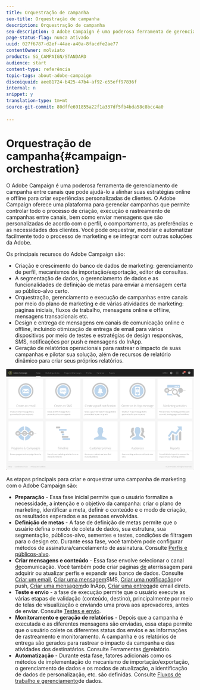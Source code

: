 ```yaml
---
title: Orquestração de campanha
seo-title: Orquestração de campanha
description: Orquestração de campanha
seo-description: O Adobe Campaign é uma poderosa ferramenta de gerenciamento de campanha entre canais que pode ajudá-lo a alinhar suas estratégias online e offline para criar experiências personalizadas de clientes.
page-status-flag: nunca ativado
uuid: 027f6787-d2ef-44ae-a40a-8facdfe2ae77
contentOwner: molviato
products: SG_CAMPAIGN/STANDARD
audience: start
content-type: referência
topic-tags: about-adobe-campaign
discoiquuid: aee81724-b425-47b4-af92-e55eff97836f
internal: n
snippet: y
translation-type: tm+mt
source-git-commit: 80dffe691855a22f1a337df5fb4bda58c8bcc4a0

---
```



# Orquestração de campanha{#campaign-orchestration}

O Adobe Campaign é uma poderosa ferramenta de gerenciamento de campanha entre canais que pode ajudá-lo a alinhar suas estratégias online e offline para criar experiências personalizadas de clientes. O Adobe Campaign oferece uma plataforma para gerenciar campanhas que permite controlar todo o processo de criação, execução e rastreamento de campanhas entre canais, bem como enviar mensagens que são personalizadas de acordo com o perfil, o comportamento, as preferências e as necessidades dos clientes. Você pode orquestrar, modelar e automatizar facilmente todo o processo de marketing e se integrar com outras soluções da Adobe.

Os principais recursos do Adobe Campaign são:

* Criação e crescimento do banco de dados de marketing: gerenciamento de perfil, mecanismos de importação/exportação, editor de consultas.
* A segmentação de dados, o gerenciamento de dados e as funcionalidades de definição de metas para enviar a mensagem certa ao público-alvo certo.
* Orquestração, gerenciamento e execução de campanhas entre canais por meio do plano de marketing e de várias atividades de marketing: páginas iniciais, fluxos de trabalho, mensagens online e offline, mensagens transacionais etc.
* Design e entrega de mensagens em canais de comunicação online e offline, incluindo otimização de entrega de email para vários dispositivos por meio de testes e estratégias de design responsivas, SMS, notificações por push e mensagens do InApp.
* Geração de relatórios operacionais para rastrear o impacto de suas campanhas e pilotar sua solução, além de recursos de relatório dinâmico para criar seus próprios relatórios.

![](assets/overview_home_page.png)

As etapas principais para criar e orquestrar uma campanha de marketing com o Adobe Campaign são:

* **Preparação** - Essa fase inicial permite que o usuário formalize a necessidade, a intenção e o objetivo da campanha: criar o plano de marketing, identificar a meta, definir o conteúdo e o modo de criação, os resultados esperados e as pessoas envolvidas.
* **Definição de metas** - A fase de definição de metas permite que o usuário defina o modo de coleta de dados, sua estrutura, sua segmentação, públicos-alvo, sementes e testes, condições de filtragem para o design etc. Durante essa fase, você também pode configurar métodos de assinatura/cancelamento de assinatura. Consulte [Perfis e públicos-alvo](../../audiences/using/about-profiles.md).
* **Criar mensagens e conteúdo** - Essa fase envolve selecionar o canal [de](../../channels/using/discovering-communication-channels.md)comunicação. Você também pode criar páginas [de](../../channels/using/about-landing-page-content-design.md) aterrissagem para adquirir ou atualizar perfis e expandir seu banco de dados. Consulte [Criar um email](../../channels/using/creating-an-email.md), [Criar uma mensagem](../../channels/using/creating-an-sms-message.md)SMS, [Criar uma notificação](../../channels/using/preparing-and-sending-a-push-notification.md)por push, [Criar uma mensagem](../../channels/using/about-in-app-messaging.md)do InApp, [Criar uma entrega](../../channels/using/creating-the-direct-mail.md)de email direto.
* **Teste e envio** - a fase de execução permite que o usuário execute as várias etapas de validação (conteúdo, destino), principalmente por meio de telas de visualização e enviando uma prova aos aprovadores, antes de enviar. Consulte [Testes e envio](../../sending/using/about-sending-messages-with-campaign.md).
* **Monitoramento e geração de relatórios** - Depois que a campanha é executada e as diferentes mensagens são enviadas, essa etapa permite que o usuário colete os diferentes status dos envios e as informações de rastreamento e monitoramento. A campanha e os relatórios de entrega são gerados para rastrear o impacto da campanha e das atividades dos destinatários. Consulte Ferramentas [de](../../reporting/using/about-dynamic-reports.md)relatório.
* **Automatização** - Durante esta fase, fatores adicionais como os métodos de implementação do mecanismo de importação/exportação, o gerenciamento de dados e os modos de atualização, a identificação de dados de personalização, etc. são definidas. Consulte [Fluxos de trabalho e gerenciamento](../../automating/using/workflow-data-and-processes.md)de dados.

